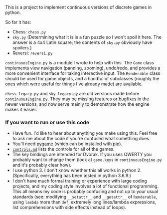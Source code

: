 This is a project to implement continuous versions of discrete games in python.

So far it has:

* Chess: `chess.py`
* `sky.py` (Determining what it is is a fun puzzle so I won't spoil it here. The answer is a 4x4 Latin square; the contents of `sky.py` obviously have spoilers.)
* Reversi: `reversi.py`

`continuousEngine.py` is a module I wrote to help with this. The `Game` class implements view navigation (panning, zooming), undo/redo, and provides a more convenient interface for taking interactive input. The `Renderable` class should be used for game objects, and a handful of subclasses (roughly the ones which were useful for things I've already made) are available.

`chess_legacy.py` and `sky_legacy.py` are old versions made before `continuousEngine.py`. They may be missing features or bugfixes in the newer versions, and now serve mainly to demonstrate how the engine makes it easier.

### If you want to run or use this code

* Have fun. I'd like to hear about anything you make using this. Feel free to ask me about the code if you're confused what something does.
* You'll need [pygame](https://www.pygame.org/news) (which can be installed with pip).
* [`controls.md`](controls.md) lists the controls for all of the games.
* The key bindings are intended for Dvorak. If you uses QWERTY you probably want to change them (look at `game.keys` in `continuousEngine.py` and it's probably clear how).
* I use python 3. I don't know whether this all works in python 2. (Specifically, everything has been tested in python 3.6.9.)
* I don't have much formal training or experience with large coding projects, and my coding style involves a lot of functional programming. This all means my code is probably confusing and not up to your usual standards (see: modifying `__setattr__` and `__getattr__` of `Renderable`, using `lambda` more than `def`, extremely long lines/lambda expressions, list comprehensions with side effects instead of loops).